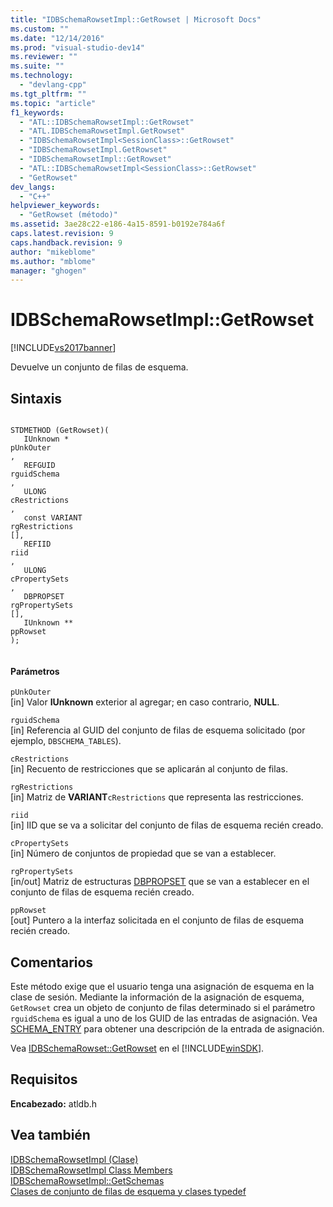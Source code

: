 ```yaml
---
title: "IDBSchemaRowsetImpl::GetRowset | Microsoft Docs"
ms.custom: ""
ms.date: "12/14/2016"
ms.prod: "visual-studio-dev14"
ms.reviewer: ""
ms.suite: ""
ms.technology: 
  - "devlang-cpp"
ms.tgt_pltfrm: ""
ms.topic: "article"
f1_keywords: 
  - "ATL::IDBSchemaRowsetImpl::GetRowset"
  - "ATL.IDBSchemaRowsetImpl.GetRowset"
  - "IDBSchemaRowsetImpl<SessionClass>::GetRowset"
  - "IDBSchemaRowsetImpl.GetRowset"
  - "IDBSchemaRowsetImpl::GetRowset"
  - "ATL::IDBSchemaRowsetImpl<SessionClass>::GetRowset"
  - "GetRowset"
dev_langs: 
  - "C++"
helpviewer_keywords: 
  - "GetRowset (método)"
ms.assetid: 3ae28c22-e186-4a15-8591-b0192e784a6f
caps.latest.revision: 9
caps.handback.revision: 9
author: "mikeblome"
ms.author: "mblome"
manager: "ghogen"
---
```

# IDBSchemaRowsetImpl::GetRowset
[!INCLUDE[vs2017banner](../../assembler/inline/includes/vs2017banner.md)]

Devuelve un conjunto de filas de esquema.  
  
## Sintaxis  
  
```  
  
STDMETHOD (GetRowset)(  
   IUnknown *  
pUnkOuter  
,  
   REFGUID   
rguidSchema  
,  
   ULONG   
cRestrictions  
,  
   const VARIANT   
rgRestrictions  
[],  
   REFIID   
riid  
,  
   ULONG   
cPropertySets  
,  
   DBPROPSET   
rgPropertySets  
[],  
   IUnknown **  
ppRowset  
);  
  
```  
  
#### Parámetros  
 `pUnkOuter`  
 \[in\] Valor **IUnknown** exterior al agregar; en caso contrario, **NULL**.  
  
 `rguidSchema`  
 \[in\] Referencia al GUID del conjunto de filas de esquema solicitado \(por ejemplo, `DBSCHEMA_TABLES`\).  
  
 `cRestrictions`  
 \[in\] Recuento de restricciones que se aplicarán al conjunto de filas.  
  
 `rgRestrictions`  
 \[in\] Matriz de **VARIANT**`cRestrictions` que representa las restricciones.  
  
 `riid`  
 \[in\] IID que se va a solicitar del conjunto de filas de esquema recién creado.  
  
 `cPropertySets`  
 \[in\] Número de conjuntos de propiedad que se van a establecer.  
  
 `rgPropertySets`  
 \[in\/out\] Matriz de estructuras [DBPROPSET](https://msdn.microsoft.com/en-us/library/ms714367.aspx) que se van a establecer en el conjunto de filas de esquema recién creado.  
  
 `ppRowset`  
 \[out\] Puntero a la interfaz solicitada en el conjunto de filas de esquema recién creado.  
  
## Comentarios  
 Este método exige que el usuario tenga una asignación de esquema en la clase de sesión. Mediante la información de la asignación de esquema, `GetRowset` crea un objeto de conjunto de filas determinado si el parámetro `rguidSchema` es igual a uno de los GUID de las entradas de asignación. Vea [SCHEMA\_ENTRY](../../data/oledb/schema-entry.md) para obtener una descripción de la entrada de asignación.  
  
 Vea [IDBSchemaRowset::GetRowset](https://msdn.microsoft.com/en-us/library/ms722634.aspx) en el [!INCLUDE[winSDK](../../atl/includes/winsdk_md.md)].  
  
## Requisitos  
 **Encabezado:** atldb.h  
  
## Vea también  
 [IDBSchemaRowsetImpl \(Clase\)](../../data/oledb/idbschemarowsetimpl-class.md)   
 [IDBSchemaRowsetImpl Class Members](http://msdn.microsoft.com/es-es/e74f6f82-541c-42e7-b4c6-e2d4656a0649)   
 [IDBSchemaRowsetImpl::GetSchemas](../../data/oledb/idbschemarowsetimpl-getschemas.md)   
 [Clases de conjunto de filas de esquema y clases typedef](../../data/oledb/schema-rowset-classes-and-typedef-classes.md)